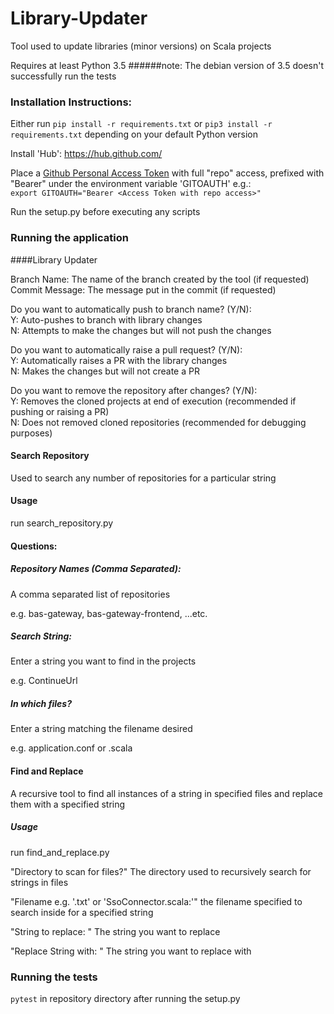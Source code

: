 # Library-Updater
Tool used to update libraries (minor versions) on Scala projects

Requires at least Python 3.5
######note: The debian version of 3.5 doesn't successfully run the tests 

### Installation Instructions: 

Either run
`pip install -r requirements.txt` or `pip3 install -r requirements.txt` depending on your default Python version

Install 'Hub':
https://hub.github.com/

Place a [Github Personal Access Token](https://help.github.com/en/articles/creating-a-personal-access-token-for-the-command-line) with full "repo" access, prefixed with "Bearer" under the environment variable 'GITOAUTH' e.g.:  
`export GITOAUTH="Bearer <Access Token with repo access>"`

Run the setup.py before executing any scripts

### Running the application

####Library Updater

Branch Name: The name of the branch created by the tool (if requested)  
Commit Message: The message put in the commit (if requested) 

Do you want to automatically push to branch name? (Y/N):  
Y: Auto-pushes to branch with library changes \
N: Attempts to make the changes but will not push the changes

Do you want to automatically raise a pull request? (Y/N):  
Y: Automatically raises a PR with the library changes  
N: Makes the changes but will not create a PR

Do you want to remove the repository after changes? (Y/N):  
Y: Removes the cloned projects at end of execution (recommended if pushing or raising a PR)  
N: Does not removed cloned repositories (recommended for debugging purposes)

#### Search Repository

Used to search any number of repositories for a particular string

#### Usage

run search_repository.py

#### Questions: 

##### Repository Names (Comma Separated):

A comma separated list of repositories

e.g. bas-gateway, bas-gateway-frontend, ...etc.

##### Search String:

Enter a string you want to find in the projects

e.g. ContinueUrl 

##### In which files?

Enter a string matching the filename desired

e.g. application.conf or .scala


#### Find and Replace

A recursive tool to find all instances of a string in specified files and replace them with a specified string

##### Usage

run find_and_replace.py

"Directory to scan for files?" The directory used to recursively search for strings in files

"Filename e.g. '.txt' or 'SsoConnector.scala:'" the filename specified to search inside for a specified string

"String to replace: " The string you want to replace

"Replace String with: " The string you want to replace with

### Running the tests
`pytest` in repository directory after running the setup.py



